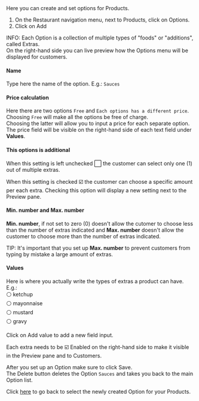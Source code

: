 <div class="alert alert-info" role="alert">
Here you can create and set options for Products.
</div>

1. On the Restaurant navigation menu, next to <span class="badge badge-light"> <i class="fa fa-database"></i> Products</span>, click on <span class="badge badge-light"> <i class="fa fa-sliders"></i> Options</span>.
2. Click on <span class="badge badge-success"> <i class="fa fa-plus"></i> Add</span>

<span class="badge badge-info">INFO:</span>
Each Option is a collection of multiple types of "foods" or "additions", called Extras.  
On the right-hand side you can live preview how the Options menu will be displayed for customers.

#### **Name**
Type here the name of the option. E.g.: `Sauces`

#### **Price calculation**
Here there are two options `Free` and `Each options has a different price`.  Choosing `Free` will make all the options be free of charge.  
Choosing the latter will allow you to input a price for each separate option. The price field will be visible on the right-hand side of each text field under **Values**.

#### **This options is additional**
When this setting is left unchecked ⬜️ the customer can select only one (1) out of multiple extras.  

When this setting is checked ☑️ the customer can choose a specific amount per each extra. Checking this option will display a new setting next to the Preview pane. 

#### **Min. number and Max. number**
**Min. number**, if not set to zero (0) doesn't allow the cutomer to choose less than the number of extras indicated and **Max. number** doesn't allow the customer to choose more than the number of extras indicated.

<span class="badge badge-primary">TIP:</span><span> It's important that you set up <strong>Max. number</strong> to prevent customers from typing by mistake a large amount of extras.</span>

#### **Values**
Here is where you actually write the types of extras a product can have.  
E.g.:  
⚪️ ketchup  
⚪️ mayonnaise  
⚪️ mustard  
⚪️ gravy  

Click on <span class="badge badge-success"> <i class="fa fa-plus"></i> Add value</span> to add a new field input.

Each extra needs to be ☑️ Enabled on the right-hand side to make it visible in the Preview pane and to Customers.

After you set up an Option make sure to click <span class="badge badge-primary">Save</span>.  
The <span class="badge badge-danger">Delete</span> button deletes the Option `Sauces` and takes you back to the main Option list.

Click [here](#options) to go back to select the newly created Option for your Products.